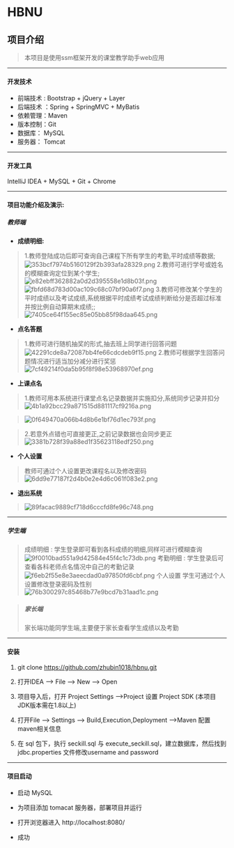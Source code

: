 # HBNU
## 项目介绍
>本项目是使用ssm框架开发的课堂教学助手web应用

* * *

#### 开发技术

* 前端技术 : Bootstrap + jQuery + Layer
* 后端技术 ：Spring + SpringMVC + MyBatis
* 依赖管理：Maven
* 版本控制：Git
* 数据库： MySQL 
* 服务器： Tomcat

* * *
#### 开发工具

IntelliJ IDEA + MySQL + Git + Chrome

* * *


#### 项目功能介绍及演示:


 ##### 教师端

*  **成绩明细:**
> 1.教师登陆成功后即可查询自己课程下所有学生的考勤,平时成绩等数据;
> ![353bcf7974b5160129f2b393afa28329.png](en-resource://database/1624:0)
> 2.教师可进行学号或姓名的模糊查询定位到某个学生;
> ![e82ebff362882a0d2d395558e1d8b03f.png](en-resource://database/1626:0)
> ![fbfd68d783d00ac109c68c07bf90a6f7.png](en-resource://database/1628:0)
> 3.教师可修改某个学生的平时成绩以及考试成绩,系统根据平时成绩考试成绩判断给分是否超过标准并按比例自动算期末成绩;;
> ![7405ce64f155ec85e05bb85f98daa645.png](en-resource://database/1630:0)

* **点名答题**
>1.教师可进行随机抽奖的形式,抽去班上同学进行回答问题
>![42291cde8a72087bb4fe66cdcdeb9f15.png](en-resource://database/1632:0)
>2.教师可根据学生回答问题情况进行适当加分减分进行奖惩
>![7cf49214f0da5b95f8f98e53968970ef.png](en-resource://database/1634:0)
* **上课点名**
> 1.教师可用本系统进行课堂点名记录数据并实施扣分,系统同步记录并扣分
>![4b1a92bcc29a871515d881117cf9216a.png](en-resource://database/1636:0)


>![0f649470a066b4d8b6e1bf76d1ec793f.png](en-resource://database/1644:0)



>2.若意外点错也可直接更正,之前记录数据也会同步更正
>![3381b728f39a88ed1f35623118edf250.png](en-resource://database/1642:1)

* **个人设置**
>教师可通过个人设置更改课程名以及修改密码
>![6dd9e77187f2d4b0e2e4d6c061f083e2.png](en-resource://database/1652:0)
* **退出系统**
>![89facac9889cf718d6cccfd8fe96c748.png](en-resource://database/1654:0)


* * *
##### 学生端
>成绩明细 : 学生登录即可看到各科成绩的明细,同样可进行模糊查询
>![9f0010bad551a9d42584e45f4c1c73db.png](en-resource://database/1646:0)
>考勤明细 : 学生登录后可查看各科老师点名情况中自己的考勤记录
>![f6eb2f55e8e3aeecdad0a97850fd6cbf.png](en-resource://database/1648:0)
>个人设置
>学生可通过个人设置修改登录密码及性别
>![76b300297c85468b77e9bcd7b31aad1c.png](en-resource://database/1656:0)

>##### 家长端
>家长端功能同学生端,主要便于家长查看学生成绩以及考勤


* * *
#### 安装

1. git clone https://github.com/zhubin1018/hbnu.git

2. 打开IDEA --> File --> New --> Open

3. 项目导入后，打开 Project Settings -->Project 设置 Project SDK (本项目JDK版本需在1.8以上)

4. 打开File --> Settings --> Build,Execution,Deployment -->Maven 配置maven相关信息

5. 在 sql 包下，执行 seckill.sql 与 execute_seckill.sql，建立数据库，然后找到 jdbc.properties 文件修改username and password

* * *
#### 项目启动

* 启动 MySQL

* 为项目添加 tomacat 服务器，部署项目并运行

* 打开浏览器进入 http://localhost:8080/

* 成功